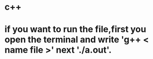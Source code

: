 # c++
# if you want to run the file,first you open the terminal and write 'g++ < name file >' next './a.out'.
